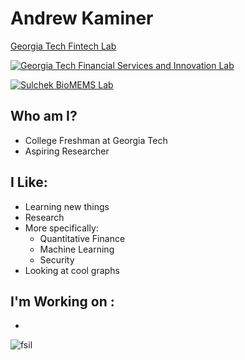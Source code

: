 # Andrew Kaminer

[Georgia Tech Fintech Lab](https://github.com/gtfintechlab)


<a href="https://fintech.gatech.edu/#/"><img alt="Georgia Tech Financial Services and Innovation Lab" href="https://user-images.githubusercontent.com/94922098/217368610-7673b8af-6db6-454a-8d9d-5466d4ed70c4.png"></img></a>

<a href="https://www.sulchek2.gatech.edu/"><img alt="Sulchek BioMEMS Lab" src="https://user-images.githubusercontent.com/94922098/217366614-fa059589-98f6-4b36-b181-cf998638f8a9.png"></img></a>

## Who am I?
- College Freshman at Georgia Tech
- Aspiring Researcher

## I Like: 
- Learning new things
- Research
- More specifically:
   - Quantitative Finance
   - Machine Learning
   - Security 
- Looking at cool graphs

## I'm Working on :
- 
![fsil](https://user-images.githubusercontent.com/94922098/217368712-52fa74ad-e6c8-4f33-80c0-fd28410a02ec.png)
